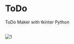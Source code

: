 # ToDo
<p>ToDo Maker with tkinter Python</p>
<br>
<img src="![1](https://user-images.githubusercontent.com/96903120/169707685-4721c62d-f6b2-42e2-ab05-6cde3d7dc985.JPG)" alt="1">
